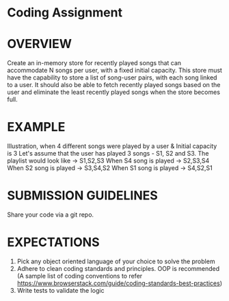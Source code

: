 # Coding Assignment #

# OVERVIEW
Create an in-memory store for recently played songs that can accommodate N songs per user, with a fixed initial capacity. This store must have the capability to store a list of song-user pairs, with each song linked to a user. It should also be able to fetch recently played songs based on the user and eliminate the least recently played songs when the store becomes full.

# EXAMPLE
Illustration, when 4 different songs were played by a user & Initial capacity is 3 
Let's assume that the user has played 3 songs - S1, S2 and S3.
The playlist would look like -> S1,S2,S3
When S4 song is played -> S2,S3,S4 
When S2 song is played -> S3,S4,S2 
When S1 song is played -> S4,S2,S1

# SUBMISSION GUIDELINES
Share your code via a git repo. 

# EXPECTATIONS
1. Pick any object oriented language of your choice to solve the problem
2. Adhere to clean coding standards and principles. OOP is recommended (A sample list of coding conventions to refer https://www.browserstack.com/guide/coding-standards-best-practices)
3. Write tests to validate the logic
